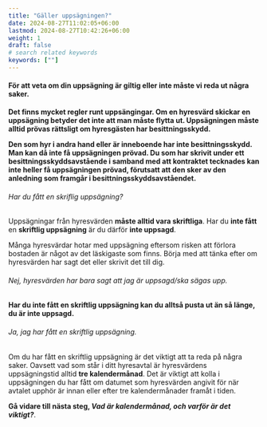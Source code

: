 ```yaml
---
title: "Gäller uppsägningen?"
date: 2024-08-27T11:02:05+06:00
lastmod: 2024-08-27T10:42:26+06:00
weight: 1
draft: false
# search related keywords
keywords: [""]
---
```

#### För att veta om din uppsägning är giltig eller inte måste vi reda ut några saker.
**Det finns mycket regler runt uppsängingar. Om en hyresvärd skickar en uppsägning betyder det inte att man måste flytta ut. Uppsägningen måste alltid prövas rättsligt om hyresgästen har besittningsskydd.**

__**Den som hyr i andra hand eller är inneboende har inte besittningsskydd. Man kan då inte få uppsägningen prövad. Du som har skrivit under ett besittningsskyddsavstående i samband med att kontraktet tecknades kan inte heller få uppsägningen prövad, förutsatt att den sker av den anledning som framgår i besittningsskyddsavståendet.**__


###### Har du fått en skriflig uppsägning?
Uppsägningar från hyresvärden **måste alltid vara skriftliga**. Har du **inte fått** en **skriftlig uppsägning** är du därför **inte uppsagd**.

Många hyresvärdar hotar med uppsägning eftersom risken att förlora bostaden är något av det läskigaste som finns. Börja med att tänka efter om hyresvärden har sagt det eller skrivit det till dig.

###### Nej, hyresvärden har bara sagt att jag är uppsagd/ska sägas upp.

**Har du inte fått en skriftlig uppsägning kan du alltså pusta ut än så länge, du är inte uppsagd.**

###### Ja, jag har fått en skriftlig uppsägning.

Om du har fått en skriftlig uppsägning är det viktigt att ta reda på några saker. Oavsett vad som står i ditt hyresavtal är hyresvärdens uppsägningstid alltid **tre kalendermånad**. Det är viktigt att kolla i uppsägningen du har fått om datumet som hyresvärden angivit för när avtalet upphör är innan eller efter tre kalendermånader framåt i tiden.

**Gå vidare till nästa steg, _Vad är kalendermånad, och varför är det viktigt?_**.
